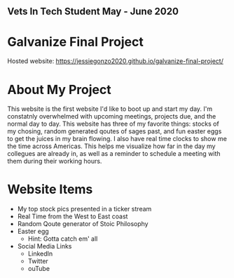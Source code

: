 ## Vets In Tech Student May - June 2020
# Galvanize Final Project
Hosted website: https://jessiegonzo2020.github.io/galvanize-final-project/

# About My Project
This website is the first website I'd like to boot up and start my day. I'm constatnly overwhelmed with upcoming meetings, projects due, and the normal day to day. This website has three of my favorite things: stocks of my chosing, random generated qoutes of sages past, and fun easter eggs to get the juices in my brain flowing. I also have real time clocks to show me the time across Americas. This helps me visualize how far in the day my collegues are already in, as well as a reminder to schedule a meeting with them during their working hours. 

# Website Items
- My top stock pics presented in a ticker stream
- Real Time from the West to East coast
- Random Qoute generator of Stoic Philosophy
- Easter egg
    - Hint: Gotta catch em' all
- Social Media Links
    - LinkedIn
    - Twitter
    - ouTube
